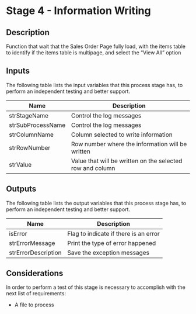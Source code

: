 # Stage 4 - Information Writing


## Description 

Function that wait that the Sales Order Page fully load, with the items table to identify if the items table is multipage, and select the “View All” option

## Inputs


The following table lists the input variables that this process stage has, to perform an independent testing and better support.

| Name | Description |
| --- | ----------- |
| strStageName | Control the log messages|
| strSubProcessName | Control the log messages|
| strColumnName | Column selected to write information|
| strRowNumber | Row number where the information will be written|
| strValue | Value that will be written on the selected row and column|


## Outputs


The following table lists the output variables that this process stage has, to perform an independent testing and better support.

| Name | Description |
| --- | ----------- |
| isError | Flag to indicate if there is an error |
| strErrorMessage | Print the type of error happened |
| strErrorDescription | Save the exception messages |



## Considerations

In order to perform a test of this stage is necessary to accomplish with the next list of requirements:

- A file to process 
